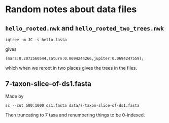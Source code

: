 # Random notes about data files

## `hello_rooted.nwk` and `hello_rooted_two_trees.nwk`

    iqtree -m JC -s hello.fasta

gives

    (mars:0.2072560544,saturn:0.0694244266,jupiter:0.0694247559);

which when we reroot in two places gives the trees in the files.


## 7-taxon-slice-of-ds1.fasta

Made by

```
sc --cut 500:1000 ds1.fasta data/7-taxon-slice-of-ds1.fasta
```

Then truncating to 7 taxa and renumbering things to be 0-indexed.
